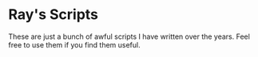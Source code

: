 # Ray's Scripts

These are just a bunch of awful scripts I have written over the years.  Feel free to use them if you find them useful.

